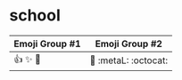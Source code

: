 # school

Emoji Group #1 | Emoji Group #2
-------------- | --------------
:+1: :sparkles: :camel: | :rocket: :metaL: :octocat:
